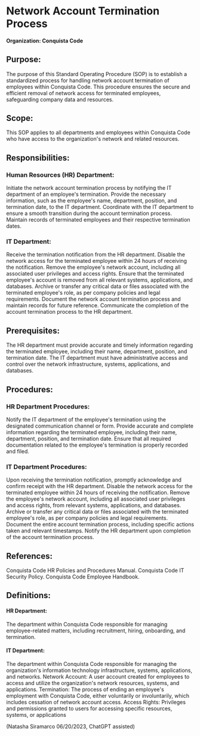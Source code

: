 # Network Account Termination Process

#### Organization: Conquista Code

## Purpose:
The purpose of this Standard Operating Procedure (SOP) is to establish a standardized process for handling network account termination of employees within Conquista Code. This procedure ensures the secure and efficient removal of network access for terminated employees, safeguarding company data and resources.

## Scope:
This SOP applies to all departments and employees within Conquista Code who have access to the organization's network and related resources.

## Responsibilities:

### Human Resources (HR) Department:

Initiate the network account termination process by notifying the IT department of an employee's termination.
Provide the necessary information, such as the employee's name, department, position, and termination date, to the IT department.
Coordinate with the IT department to ensure a smooth transition during the account termination process.
Maintain records of terminated employees and their respective termination dates.

### IT Department:

Receive the termination notification from the HR department.
Disable the network access for the terminated employee within 24 hours of receiving the notification.
Remove the employee's network account, including all associated user privileges and access rights.
Ensure that the terminated employee's account is removed from all relevant systems, applications, and databases.
Archive or transfer any critical data or files associated with the terminated employee's role, as per company policies and legal requirements.
Document the network account termination process and maintain records for future reference.
Communicate the completion of the account termination process to the HR department.

## Prerequisites:

The HR department must provide accurate and timely information regarding the terminated employee, including their name, department, position, and termination date.
The IT department must have administrative access and control over the network infrastructure, systems, applications, and databases.

## Procedures:

### HR Department Procedures:

Notify the IT department of the employee's termination using the designated communication channel or form.
Provide accurate and complete information regarding the terminated employee, including their name, department, position, and termination date.
Ensure that all required documentation related to the employee's termination is properly recorded and filed.

### IT Department Procedures:

Upon receiving the termination notification, promptly acknowledge and confirm receipt with the HR department.
Disable the network access for the terminated employee within 24 hours of receiving the notification.
Remove the employee's network account, including all associated user privileges and access rights, from relevant systems, applications, and databases.
Archive or transfer any critical data or files associated with the terminated employee's role, as per company policies and legal requirements.
Document the entire account termination process, including specific actions taken and relevant timestamps.
Notify the HR department upon completion of the account termination process.

## References:

Conquista Code HR Policies and Procedures Manual.
Conquista Code IT Security Policy.
Conquista Code Employee Handbook.

## Definitions:

#### HR Department: 
The department within Conquista Code responsible for managing employee-related matters, including recruitment, hiring, onboarding, and termination.
#### IT Department: 
The department within Conquista Code responsible for managing the organization's information technology infrastructure, systems, applications, and networks.
Network Account: A user account created for employees to access and utilize the organization's network resources, systems, and applications.
Termination: The process of ending an employee's employment with Conquista Code, either voluntarily or involuntarily, which includes cessation of network account access.
Access Rights: Privileges and permissions granted to users for accessing specific resources, systems, or applications


(Natasha Siramarco 06/20/2023, ChatGPT assisted)
